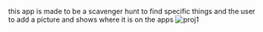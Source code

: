 this app is made to be a scavenger hunt to find specific things and the user to add a picture and shows where it is on the apps
![proj1](https://github.com/user-attachments/assets/4a5184da-55ae-4778-9275-67d4821e2c6e)
